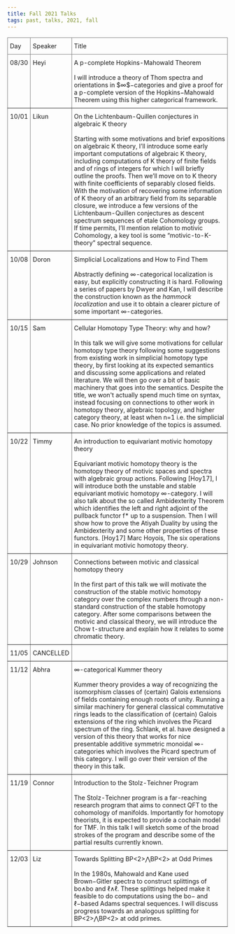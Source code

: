 ```yaml
---
title: Fall 2021 Talks
tags: past, talks, 2021, fall
---
```



<p></p>

<style type="text/css">
.tg  {border-collapse:collapse;border-spacing:0;}
.tg td{border-color:black;border-style:solid;border-width:1px;font-size:14px;
  overflow:hidden;padding:10px 5px;word-break:normal;}
.tg th{border-color:black;border-style:solid;border-width:1px;font-size:14px;
  font-weight:normal;overflow:hidden;padding:10px 5px;word-break:normal;}
.tg .tg-0pky{border-color:inherit;text-align:left;vertical-align:top}
</style>
<table class="tg" width="100%">
<thead>
  <tr>
    <th class="tg-0pky">Day</th>
    <th class="tg-0pky">Speaker</th>
    <th class="tg-0pky">Title</th>
  </tr>
</thead>
<tbody>
  <tr>
    <td class="tg-0pky">08/30</td>
    <td class="tg-0pky">Heyi</td>
    <td class="tg-0pky">A p-complete Hopkins-Mahowald Theorem <br> <br> I will introduce a theory of Thom spectra and orientations in $∞$−categories and give a proof for a p-complete version of the Hopkins−Mahowald Theorem using this higher categorical framework. </td>
  </tr>
  <tr>
    <td class="tg-0pky">10/01</td>
    <td class="tg-0pky">Likun</td>
    <td class="tg-0pky">On the Lichtenbaum-Quillen conjectures in algebraic K theory<br> <br> Starting with some motivations and brief expositions on algebraic K theory, I’ll introduce some early important computations of algebraic K theory, including computations of K theory of finite fields and of rings of integers for which I will briefly outline the proofs. Then we’ll move on to K theory with finite coefficients of separably closed fields.  With the motivation of recovering some information of K theory of an arbitrary field from its separable closure, we introduce a few versions of the Lichtenbaum-Quillen conjectures as descent spectrum sequences of etale Cohomology groups. If time permits, I’ll mention relation to motivic Cohomology, a key tool is some “motivic-to-K-theory” spectral sequence.   </td>
  </tr>
  <tr>
    <td class="tg-0pky">10/08</td>
    <td class="tg-0pky">Doron</td>
    <td class="tg-0pky">Simplicial Localizations and How to Find Them <br> <br> Abstractly defining ∞-categorical localization is easy, but explicitly constructing it is hard. Following a series of papers by Dwyer and Kan, I will describe the construction known as the <i>hammock localization</i> and use it to obtain a clearer picture of some important ∞-categories. </td>
  </tr>
  <tr>
    <td class="tg-0pky">10/15</td>
    <td class="tg-0pky">Sam</td>
    <td class="tg-0pky">Cellular Homotopy Type Theory: why and how? <br> <br> In this talk we will give some motivations for cellular homotopy type theory following some suggestions from existing work in simplicial homotopy type theory, by first looking at its expected semantics and discussing some applications and related literature. We will then go over a bit of basic machinery that goes into the semantics. Despite the title, we won't actually spend much time on syntax, instead focusing on connections to other work in homotopy theory, algebraic topology, and higher category theory, at least when n=1 i.e. the simplicial case. No prior knowledge of the topics is assumed. </td>
  </tr>
  <tr>
    <td class="tg-0pky">10/22</td>
    <td class="tg-0pky">Timmy</td>
    <td class="tg-0pky">An introduction to equivariant motivic homotopy theory <br> <br> Equivariant motivic homotopy theory is the homotopy theory of motivic spaces and spectra with algebraic group actions. Following [Hoy17], I will introduce both the unstable and stable equivariant motivic homotopy ∞-category. I will also talk about the so called Ambidexterity Theorem which identifies the left and right adjoint of the pullback functor f* up to a suspension. Then I will show how to prove the Atiyah Duality by using the Ambidexterity and some other properties of these functors. [Hoy17] Marc Hoyois, The six operations in equivariant motivic homotopy theory. </td>
  </tr>
  <tr>
    <td class="tg-0pky">10/29</td>
    <td class="tg-0pky">Johnson</td>
    <td class="tg-0pky">Connections between motivic and classical homotopy theory <br> <br> In the first part of this talk we will motivate the construction of the stable motivic homotopy category over the complex numbers through a non-standard construction of the stable homotopy category. After some comparisons between the motivic and classical theory, we will introduce the Chow t-structure and explain how it relates to some chromatic theory. </td>
  </tr>
  <tr>
    <td class="tg-0pky">11/05</td>
    <td class="tg-0pky">CANCELLED</td>
    <td class="tg-0pky"></td>
  </tr>
  <tr>
    <td class="tg-0pky">11/12</td>
    <td class="tg-0pky">Abhra</td>
    <td class="tg-0pky">∞-categorical Kummer theory <br> <br> Kummer theory provides a way of recognizing the isomorphism classes of (certain) Galois extensions of fields containing enough roots of unity. Running a similar machinery for general classical commutative rings leads to the classification of (certain) Galois extensions of the ring which involves the Picard spectrum of the ring. Schlank, et al. have designed a version of this theory that works for nice presentable additive symmetric monoidal ∞-categories which involves the Picard spectrum of this category. I will go over their version of the theory in this talk. </td>
  </tr>
  <tr>
    <td class="tg-0pky">11/19</td>
    <td class="tg-0pky">Connor</td>
    <td class="tg-0pky">Introduction to the Stolz-Teichner Program <br> <br> The Stolz-Teichner program is a far-reaching research program that aims to connect QFT to the cohomology of manifolds. Importantly for homotopy theorists, it is expected to provide a cochain model for TMF. In this talk I will sketch some of the broad strokes of the program and describe some of the partial results currently known. </td>
  </tr>
  <tr>
    <td class="tg-0pky">12/03</td>
    <td class="tg-0pky">Liz</td>
    <td class="tg-0pky">Towards Splitting BP&lt;2&gt;⋀BP&lt;2&gt; at Odd Primes <br> <br>  In the 1980s, Mahowald and Kane used Brown−Gitler spectra to construct splittings of bo∧bo and ℓ∧ℓ. These splittings helped make it feasible to do computations using the bo− and ℓ−based Adams spectral sequences. I will discuss progress towards an analogous splitting for BP&lt;2&gt;⋀BP&lt;2&gt; at odd primes.</td>
  </tr>
</tbody>
</table>
